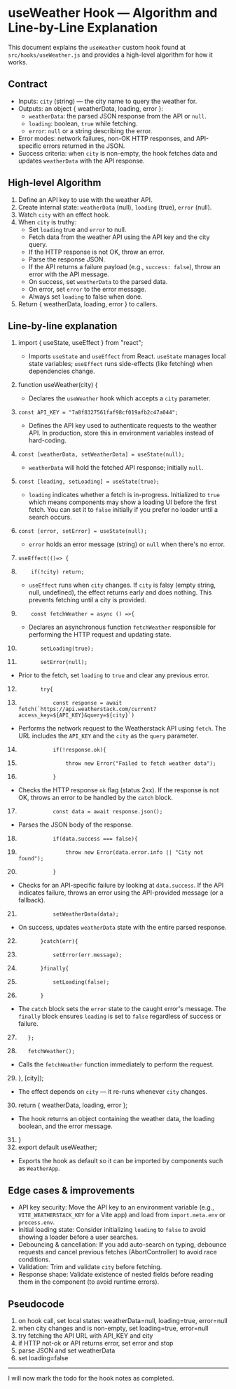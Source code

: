 # useWeather Hook — Algorithm and Line-by-Line Explanation

This document explains the `useWeather` custom hook found at `src/hooks/useWeather.js` and provides a high-level algorithm for how it works.

## Contract

- Inputs: `city` (string) — the city name to query the weather for.
- Outputs: an object { weatherData, loading, error }:
  - `weatherData`: the parsed JSON response from the API or `null`.
  - `loading`: boolean, `true` while fetching.
  - `error`: `null` or a string describing the error.
- Error modes: network failures, non-OK HTTP responses, and API-specific errors returned in the JSON.
- Success criteria: when `city` is non-empty, the hook fetches data and updates `weatherData` with the API response.

## High-level Algorithm

1. Define an API key to use with the weather API.
2. Create internal state: `weatherData` (null), `loading` (true), `error` (null).
3. Watch `city` with an effect hook.
4. When `city` is truthy:
   - Set `loading` true and `error` to null.
   - Fetch data from the weather API using the API key and the city query.
   - If the HTTP response is not OK, throw an error.
   - Parse the response JSON.
   - If the API returns a failure payload (e.g., `success: false`), throw an error with the API message.
   - On success, set `weatherData` to the parsed data.
   - On error, set `error` to the error message.
   - Always set `loading` to false when done.
5. Return { weatherData, loading, error } to callers.

## Line-by-line explanation

1. import { useState, useEffect } from "react";
   - Imports `useState` and `useEffect` from React. `useState` manages local state variables; `useEffect` runs side-effects (like fetching) when dependencies change.

2. function useWeather(city) {
   - Declares the `useWeather` hook which accepts a `city` parameter.

3.     const API_KEY = "7a8f8327561faf98cf019afb2c47a044"; 
   - Defines the API key used to authenticate requests to the weather API. In production, store this in environment variables instead of hard-coding.

4.     const [weatherData, setWeatherData] = useState(null);
   - `weatherData` will hold the fetched API response; initially `null`.

5.     const [loading, setLoading] = useState(true);
   - `loading` indicates whether a fetch is in-progress. Initialized to `true` which means components may show a loading UI before the first fetch. You can set it to `false` initially if you prefer no loader until a search occurs.

6.     const [error, setError] = useState(null);
   - `error` holds an error message (string) or `null` when there's no error.

7.     useEffect(()=> {
8.         if(!city) return;
   - `useEffect` runs when `city` changes. If `city` is falsy (empty string, null, undefined), the effect returns early and does nothing. This prevents fetching until a city is provided.

9.         const fetchWeather = async () =>{
   - Declares an asynchronous function `fetchWeather` responsible for performing the HTTP request and updating state.

10.            setLoading(true);
11.            setError(null);
   - Prior to the fetch, set `loading` to `true` and clear any previous error.

12.            try{
13.                const response = await fetch(`https://api.weatherstack.com/current?access_key=${API_KEY}&query=${city}`) 
   - Performs the network request to the Weatherstack API using `fetch`. The URL includes the `API_KEY` and the `city` as the `query` parameter.

14.                if(!response.ok){
15.                    throw new Error("Failed to fetch weather data");
16.                }
   - Checks the HTTP response `ok` flag (status 2xx). If the response is not OK, throws an error to be handled by the `catch` block.

17.                const data = await response.json();
   - Parses the JSON body of the response.

18.                if(data.success === false){
19.                    throw new Error(data.error.info || "City not found");
20.                }
   - Checks for an API-specific failure by looking at `data.success`. If the API indicates failure, throws an error using the API-provided message (or a fallback).

21.                setWeatherData(data);
   - On success, updates `weatherData` state with the entire parsed response.

22.            }catch(err){
23.                setError(err.message);
24.            }finally{
25.                setLoading(false);
26.            }
   - The `catch` block sets the `error` state to the caught error's message. The `finally` block ensures `loading` is set to `false` regardless of success or failure.

27.        };

28.        fetchWeather();
   - Calls the `fetchWeather` function immediately to perform the request.

29.    }, [city]);
   - The effect depends on `city` — it re-runs whenever `city` changes.

30.    return { weatherData, loading, error };
   - The hook returns an object containing the weather data, the loading boolean, and the error message.

31. }
32. export default useWeather;
   - Exports the hook as default so it can be imported by components such as `WeatherApp`.

## Edge cases & improvements

- API key security: Move the API key to an environment variable (e.g., `VITE_WEATHERSTACK_KEY` for a Vite app) and load from `import.meta.env` or `process.env`.
- Initial loading state: Consider initializing `loading` to `false` to avoid showing a loader before a user searches.
- Debouncing & cancellation: If you add auto-search on typing, debounce requests and cancel previous fetches (AbortController) to avoid race conditions.
- Validation: Trim and validate `city` before fetching.
- Response shape: Validate existence of nested fields before reading them in the component (to avoid runtime errors).

## Pseudocode

1. on hook call, set local states: weatherData=null, loading=true, error=null
2. when city changes and is non-empty, set loading=true, error=null
3. try fetching the API URL with API_KEY and city
4. if HTTP not-ok or API returns error, set error and stop
5. parse JSON and set weatherData
6. set loading=false

---

I will now mark the todo for the hook notes as completed.
